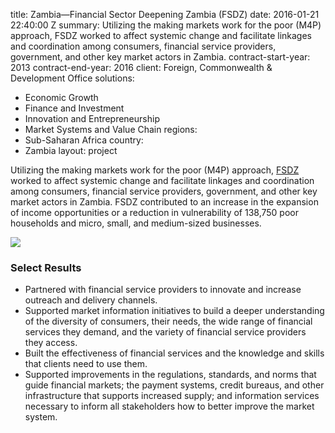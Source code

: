 
title: Zambia—Financial Sector Deepening Zambia (FSDZ)
date: 2016-01-21 22:40:00 Z
summary: Utilizing the making markets work for the poor (M4P) approach, FSDZ worked
  to affect systemic change and facilitate linkages and coordination among consumers,
  financial service providers, government, and other key market actors in Zambia.
contract-start-year: 2013
contract-end-year: 2016
client: Foreign, Commonwealth & Development Office
solutions:
- Economic Growth
- Finance and Investment
- Innovation and Entrepreneurship
- Market Systems and Value Chain
regions:
- Sub-Saharan Africa
country:
- Zambia
layout: project


Utilizing the making markets work for the poor (M4P) approach, [FSDZ][1] worked to affect systemic change and facilitate linkages and coordination among consumers, financial service providers, government, and other key market actors in Zambia. FSDZ contributed to an increase in the expansion of income opportunities or a reduction in vulnerability of 138,750 poor households and micro, small, and medium-sized businesses.

![][2]

### Select Results

* Partnered with financial service providers to innovate and increase outreach and delivery channels.
* Supported market information initiatives to build a deeper understanding of the diversity of consumers, their needs, the wide range of financial services they demand, and the variety of financial service providers they access.
* Built the effectiveness of financial services and the knowledge and skills that clients need to use them.
* Supported improvements in the regulations, standards, and norms that guide financial markets; the payment systems, credit bureaus, and other infrastructure that supports increased supply; and information services necessary to inform all stakeholders how to better improve the market system.

[1]: http://fsdzambia.org/
[2]: https://assetify-dai.com/projects/FSDZ.jpg
